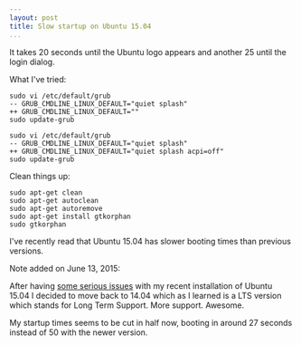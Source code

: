 ```yaml
---
layout: post
title: Slow startup on Ubuntu 15.04
...
```


It takes 20 seconds until the Ubuntu logo appears and another 25 until the login
dialog.


What I've tried:

~~~~~~~~~~~~~~~~~~~~~~~~~~~~~~~~~~~~~~~~~~~~~~~~~~~~~~~~~~~~~~~~~~~~~~~~~~~~~~~~
sudo vi /etc/default/grub
-- GRUB_CMDLINE_LINUX_DEFAULT="quiet splash"
++ GRUB_CMDLINE_LINUX_DEFAULT=""
sudo update-grub
~~~~~~~~~~~~~~~~~~~~~~~~~~~~~~~~~~~~~~~~~~~~~~~~~~~~~~~~~~~~~~~~~~~~~~~~~~~~~~~~

~~~~~~~~~~~~~~~~~~~~~~~~~~~~~~~~~~~~~~~~~~~~~~~~~~~~~~~~~~~~~~~~~~~~~~~~~~~~~~~~
sudo vi /etc/default/grub
-- GRUB_CMDLINE_LINUX_DEFAULT="quiet splash"
++ GRUB_CMDLINE_LINUX_DEFAULT="quiet splash acpi=off"
sudo update-grub
~~~~~~~~~~~~~~~~~~~~~~~~~~~~~~~~~~~~~~~~~~~~~~~~~~~~~~~~~~~~~~~~~~~~~~~~~~~~~~~~
<!--more-->
Clean things up:

~~~~~~~~~~~~~~~~~~~~~~~~~~~~~~~~~~~~~~~~~~~~~~~~~~~~~~~~~~~~~~~~~~~~~~~~~~~~~~~~
sudo apt-get clean
sudo apt-get autoclean
sudo apt-get autoremove
sudo apt-get install gtkorphan
sudo gtkorphan
~~~~~~~~~~~~~~~~~~~~~~~~~~~~~~~~~~~~~~~~~~~~~~~~~~~~~~~~~~~~~~~~~~~~~~~~~~~~~~~~

I've recently read that Ubuntu 15.04 has slower booting times than previous
versions.

Note added on June 13, 2015:

After having [some serious issues](/things-gone-wrong-after-update/) with my recent installation of Ubuntu 15.04 I decided to move back to 14.04 which as I learned is a LTS version which stands for Long Term Support. More support. Awesome. 

My startup times seems to be cut in half now, booting in around 27 seconds instead of 50 with the newer version.